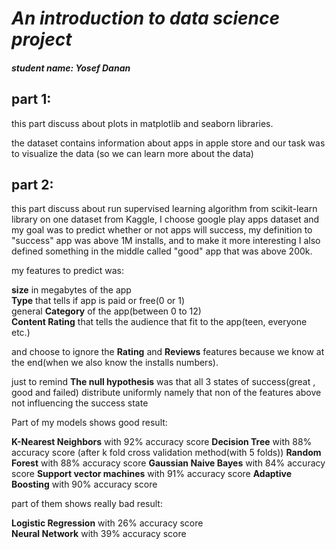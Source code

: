# *An introduction to data science project*

##### *student name*: Yosef Danan

## part 1:

this part discuss about plots in matplotlib and seaborn libraries.

the dataset contains information about apps in apple store and our task was to visualize the data
(so we can learn more about the data)

## part 2:

this part discuss about run supervised learning algorithm from scikit-learn library on one dataset from Kaggle, I choose google play apps dataset and my goal was to predict whether or not apps will success, my definition to "success" app was above 1M installs, and to make it more interesting I also defined something in the middle called "good" app that was above 200k.<br>

my features to predict was:<br>

**size** in megabytes of the app<br>
**Type** that tells if app is paid or free(0 or 1)<br>
general **Category** of the app(between 0 to 12)<br>
**Content Rating** that tells the audience that fit to the app(teen, everyone etc.)<br>

and choose to ignore the **Rating** and **Reviews** features because we know at the end(when we also know the installs numbers).<br>

just to remind **The null hypothesis** was that all 3 states of success(great , good and failed) distribute uniformly namely that non of the features above not influencing the success state<br>

Part of my models shows good result:<br>

**K-Nearest Neighbors** with 92% accuracy score
**Decision Tree** with 88% accuracy score (after k fold cross validation method(with 5 folds))
**Random Forest** with 88% accuracy score
**Gaussian Naive Bayes** with 84% accuracy score
**Support vector machines** with 91% accuracy score
**Adaptive Boosting** with 90% accuracy score

part of them shows really bad result:

**Logistic Regression** with 26% accuracy score<br>
**Neural Network** with 39% accuracy score<br>

